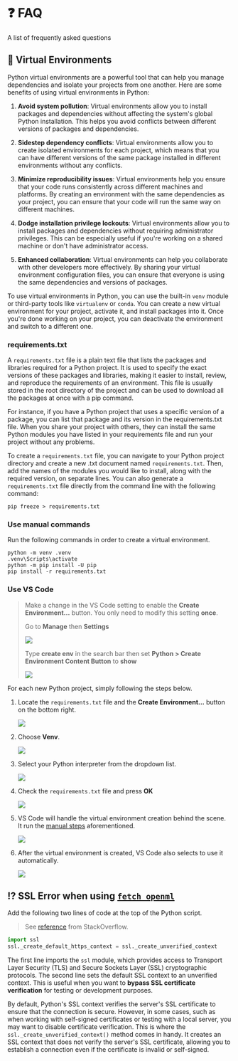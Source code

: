# :question: FAQ

A list of frequently asked questions

## :wrench: Virtual Environments

Python virtual environments are a powerful tool that can help you manage dependencies and isolate your projects from one another. Here are some benefits of using virtual environments in Python:

1. **Avoid system pollution**: Virtual environments allow you to install packages and dependencies without affecting the system's global Python installation. This helps you avoid conflicts between different versions of packages and dependencies.

2. **Sidestep dependency conflicts**: Virtual environments allow you to create isolated environments for each project, which means that you can have different versions of the same package installed in different environments without any conflicts.

3. **Minimize reproducibility issues**: Virtual environments help you ensure that your code runs consistently across different machines and platforms. By creating an environment with the same dependencies as your project, you can ensure that your code will run the same way on different machines.

4. **Dodge installation privilege lockouts**: Virtual environments allow you to install packages and dependencies without requiring administrator privileges. This can be especially useful if you're working on a shared machine or don't have administrator access.

5. **Enhanced collaboration**: Virtual environments can help you collaborate with other developers more effectively. By sharing your virtual environment configuration files, you can ensure that everyone is using the same dependencies and versions of packages.

To use virtual environments in Python, you can use the built-in `venv` module or third-party tools like `virtualenv` or `conda`. You can create a new virtual environment for your project, activate it, and install packages into it. Once you're done working on your project, you can deactivate the environment and switch to a different one.

### requirements.txt

A `requirements.txt` file is a plain text file that lists the packages and libraries required for a Python project. It is used to specify the exact versions of these packages and libraries, making it easier to install, review, and reproduce the requirements of an environment. This file is usually stored in the root directory of the project and can be used to download all the packages at once with a pip command.

For instance, if you have a Python project that uses a specific version of a package, you can list that package and its version in the requirements.txt file. When you share your project with others, they can install the same Python modules you have listed in your requirements file and run your project without any problems.

To create a `requirements.txt` file, you can navigate to your Python project directory and create a new .txt document named `requirements.txt`. Then, add the names of the modules you would like to install, along with the required version, on separate lines. You can also generate a `requirements.txt` file directly from the command line with the following command:

`pip freeze > requirements.txt`

### Use manual commands

Run the following commands in order to create a virtual environment.

```
python -m venv .venv
.venv\Scripts\activate
python -m pip install -U pip
pip install -r requirements.txt
```

### Use VS Code

> Make a change in the VS Code setting to enable the **Create Environment...** button.
> You only need to modify this setting **once**.
>
> Go to **Manage** then **Settings**
>
> ![](./assets/change-setting-1.png)
>
> Type **create env** in the search bar then set **Python > Create Environment Content Button** to **show**
>
> ![](./assets/change-setting-2.png)

For each new Python project, simply following the steps below.

<!-- prettier-ignore -->
1. Locate the `requirements.txt` file and the **Create Environment...** button on the bottom right.

    ![](./assets/vscode-venv-1.png)

2. Choose **Venv**.

    ![](./assets/vscode-venv-2.png)

3. Select your Python interpreter from the dropdown list.

    ![](./assets/vscode-venv-3.png)

4. Check the `requirements.txt` file and press **OK**

    ![](./assets/vscode-venv-4.png)

5. VS Code will handle the virtual environment creation behind the scene. It run the [manual steps](#use-manual-commands) aforementioned.

    ![](./assets/vscode-venv-5.png)

6. After the virtual environment is created, VS Code also selects to use it automatically.

    ![](./assets/vscode-venv-6.png)

## :interrobang: SSL Error when using [`fetch_openml`](https://scikit-learn.org/stable/modules/generated/sklearn.datasets.fetch_openml.html)

Add the following two lines of code at the top of the Python script.

> See [reference](https://stackoverflow.com/a/69120255) from StackOverflow.

```py linenums="1"
import ssl
ssl._create_default_https_context = ssl._create_unverified_context
```

The first line imports the `ssl` module, which provides access to Transport Layer Security (TLS) and Secure Sockets Layer (SSL) cryptographic protocols. The second line sets the default SSL context to an unverified context. This is useful when you want to **bypass SSL certificate verification** for testing or development purposes.

By default, Python's SSL context verifies the server's SSL certificate to ensure that the connection is secure. However, in some cases, such as when working with self-signed certificates or testing with a local server, you may want to disable certificate verification. This is where the `ssl._create_unverified_context()` method comes in handy. It creates an SSL context that does not verify the server's SSL certificate, allowing you to establish a connection even if the certificate is invalid or self-signed.
